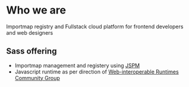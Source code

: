 # Who we are

Importmap registry and Fullstack cloud platform for frontend developers and web designers

## Sass offering
- Importmap management and registery using [JSPM](https://jspm.org) 
- Javascript runtime as per direction of [Web-interoperable Runtimes Community Group](https://wintercg.org/)
